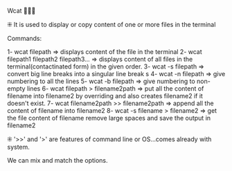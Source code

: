 Wcat 📁📁📁

⁜ It is used to display or copy content of one or more files in the terminal

Commands:

1- wcat filepath => displays content of the file in the terminal 
2- wcat filepath1 filepath2 filepath3... => displays content of all files in the terminal(contactinated form) in the given order. 
3- wcat -s filepath => convert big line breaks into a singular line break s
4- wcat -n filepath => give numbering to all the lines 
5- wcat -b filepath => give numbering to non-empty lines 
6- wcat filepath > filename2path => put all the content of filename into filename2 by overriding and also creates filename2 if it doesn't exist. 
7- wcat filename2path >> filename2path => append all the content of filename into filename2
8- wcat -s filename > filename2 => get the file content of filename remove large spaces and save the output in filename2 

⁜ '>>' and '>' are features of command line or OS...comes already with system.

We can mix and match the options.

